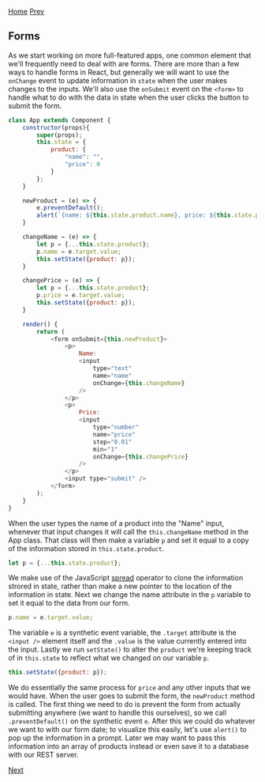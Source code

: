 [Home](https://github.com/wgoode3/react-notes/blob/master/README.md)
[Prev](https://github.com/wgoode3/react-notes/blob/master/child-components-and-props.md)

## Forms

As we start working on more full-featured apps, one common element that we'll frequently need to deal with are forms. There are more than a few ways to handle forms in React, but generally we will want to use the ```onChange``` event to update information in ```state``` when the user makes changes to the inputs. We'll also use the ```onSubmit``` event on the ```<form>``` to handle what to do with the data in state when the user clicks the button to submit the form.

```javascript
class App extends Component {
    constructor(props){
        super(props);
        this.state = {
            product: {
                "name": "",
                "price": 0
            }
        };
    }

    newProduct = (e) => {
        e.preventDefault();
        alert(`{name: ${this.state.product.name}, price: ${this.state.product.price}}`);
    }

    changeName = (e) => {
        let p = {...this.state.product};
        p.name = e.target.value;
        this.setState({product: p});
    }

    changePrice = (e) => {
        let p = {...this.state.product};
        p.price = e.target.value;
        this.setState({product: p});
    }

    render() {
        return (
            <form onSubmit={this.newProduct}>
                <p>
                    Name:
                    <input 
                        type="text" 
                        name="name" 
                        onChange={this.changeName} 
                    />
                </p>
                <p>
                    Price:
                    <input
                        type="number"
                        name="price"
                        step="0.01"
                        min="1"
                        onChange={this.changePrice}
                    />
                </p>
                <input type="submit" />
            </form>
        );
    }
}
```

When the user types the name of a product into the "Name" input, whenever that input changes it will call the ```this.changeName``` method in the App class. That class will then make a variable ```p``` and set it equal to a copy of the information stored in ```this.state.product```. 

```javascript
let p = {...this.state.product};
```

We make use of the JavaScript [spread](https://developer.mozilla.org/en-US/docs/Web/JavaScript/Reference/Operators/Spread_syntax) operator to clone the information strored in state, rather than make a new pointer to the location of the information in state. Next we change the name attribute in the ```p``` variable to set it equal to the data from our form.

```javascript
p.name = e.target.value;
```

The variable ```e``` is a synthetic event variable, the ```.target``` attribute is the ```<input />``` element itself and the ```.value``` is the value currently entered into the input. Lastly we run ```setState()``` to alter the ```product``` we're keeping track of in ```this.state``` to reflect what we changed on our variable ```p```.

```javascript
this.setState({product: p});
```

We do essentially the same process for ```price``` and any other inputs that we would have. When the user goes to submit the form, the ```newProduct``` method is called. The first thing we need to do is prevent the form from actually submitting anywhere (we want to handle this ourselves), so we call ```.preventDefault()``` on the synthetic event ```e```. After this we could do whatever we want to with our form date; to visualize this easily, let's use ```alert()``` to pop up the information in a prompt. Later we may want to pass this information into an array of products instead or even save it to a database with our REST server.

[Next](https://github.com/wgoode3/react-notes/blob/master/lifting-state.md)